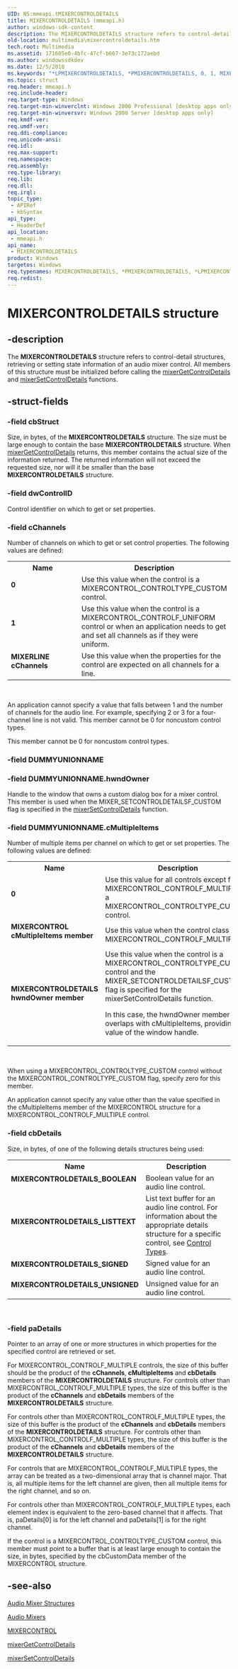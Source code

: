 ```yaml
---
UID: NS:mmeapi.tMIXERCONTROLDETAILS
title: MIXERCONTROLDETAILS (mmeapi.h)
author: windows-sdk-content
description: The MIXERCONTROLDETAILS structure refers to control-detail structures, retrieving or setting state information of an audio mixer control.
old-location: multimedia\mixercontroldetails.htm
tech.root: Multimedia
ms.assetid: 171605e0-4bfc-47cf-b667-3e73c172aebd
ms.author: windowssdkdev
ms.date: 12/5/2018
ms.keywords: "*LPMIXERCONTROLDETAILS, *PMIXERCONTROLDETAILS, 0, 1, MIXERCONTROL cMultipleItems member, MIXERCONTROLDETAILS, MIXERCONTROLDETAILS hwndOwner member, MIXERCONTROLDETAILS structure [Windows Multimedia], MIXERCONTROLDETAILS_BOOLEAN, MIXERCONTROLDETAILS_LISTTEXT, MIXERCONTROLDETAILS_SIGNED, MIXERCONTROLDETAILS_UNSIGNED, MIXERLINE cChannels, _win32_MIXERCONTROLDETAILS_str, mmeapi/MIXERCONTROLDETAILS, multimedia.mixercontroldetails, tMIXERCONTROLDETAILS"
ms.topic: struct
req.header: mmeapi.h
req.include-header: 
req.target-type: Windows
req.target-min-winverclnt: Windows 2000 Professional [desktop apps only]
req.target-min-winversvr: Windows 2000 Server [desktop apps only]
req.kmdf-ver: 
req.umdf-ver: 
req.ddi-compliance: 
req.unicode-ansi: 
req.idl: 
req.max-support: 
req.namespace: 
req.assembly: 
req.type-library: 
req.lib: 
req.dll: 
req.irql: 
topic_type:
 - APIRef
 - kbSyntax
api_type:
 - HeaderDef
api_location:
 - mmeapi.h
api_name:
 - MIXERCONTROLDETAILS
product: Windows
targetos: Windows
req.typenames: MIXERCONTROLDETAILS, *PMIXERCONTROLDETAILS, *LPMIXERCONTROLDETAILS
req.redist: 
---
```


# MIXERCONTROLDETAILS structure


## -description



The <b>MIXERCONTROLDETAILS</b> structure refers to control-detail structures, retrieving or setting state information of an audio mixer control. All members of this structure must be initialized before calling the <a href="https://msdn.microsoft.com/b1fdd9e7-42cf-41fb-99f7-b7da990e5881">mixerGetControlDetails</a> and <a href="https://msdn.microsoft.com/c4d500f3-a1c2-432c-9096-90f229bc7b7a">mixerSetControlDetails</a> functions.




## -struct-fields




### -field cbStruct

Size, in bytes, of the <b>MIXERCONTROLDETAILS</b> structure. The size must be large enough to contain the base <b>MIXERCONTROLDETAILS</b> structure. When <a href="https://msdn.microsoft.com/b1fdd9e7-42cf-41fb-99f7-b7da990e5881">mixerGetControlDetails</a> returns, this member contains the actual size of the information returned. The returned information will not exceed the requested size, nor will it be smaller than the base <b>MIXERCONTROLDETAILS</b> structure.


### -field dwControlID

Control identifier on which to get or set properties.


### -field cChannels

Number of channels on which to get or set control properties. The following values are defined:

<table>
<tr>
<th>Name</th>
<th>Description</th>
</tr>
<tr>
<td width="40%"><a id="0"></a><dl>
<dt><b>0</b></dt>
</dl>
</td>
<td width="60%">
Use this value when the control is a MIXERCONTROL_CONTROLTYPE_CUSTOM control.

</td>
</tr>
<tr>
<td width="40%"><a id="1"></a><dl>
<dt><b>1</b></dt>
</dl>
</td>
<td width="60%">
Use this value when the control is a MIXERCONTROL_CONTROLF_UNIFORM control or when an application needs to get and set all channels as if they were uniform.

</td>
</tr>
<tr>
<td width="40%"><a id="MIXERLINE_cChannels"></a><a id="mixerline_cchannels"></a><a id="MIXERLINE_CCHANNELS"></a><dl>
<dt><b>MIXERLINE cChannels</b></dt>
</dl>
</td>
<td width="60%">
Use this value when the properties for the control are expected on all channels for a line.

</td>
</tr>
</table>
 

An application cannot specify a value that falls between 1 and the number of channels for the audio line. For example, specifying 2 or 3 for a four-channel line is not valid. This member cannot be 0 for noncustom control types.


This member cannot be 0 for noncustom control types.


### -field DUMMYUNIONNAME

 


### -field DUMMYUNIONNAME.hwndOwner

Handle to the window that owns a custom dialog box for a mixer control. This member is used when the MIXER_SETCONTROLDETAILSF_CUSTOM flag is specified in the <a href="https://msdn.microsoft.com/c4d500f3-a1c2-432c-9096-90f229bc7b7a">mixerSetControlDetails</a> function.


### -field DUMMYUNIONNAME.cMultipleItems

Number of multiple items per channel on which to get or set properties. The following values are defined:

<table>
<tr>
<th>Name</th>
<th>Description</th>
</tr>
<tr>
<td width="40%"><a id="0"></a><dl>
<dt><b>0</b></dt>
</dl>
</td>
<td width="60%">
Use this value for all controls except for a MIXERCONTROL_CONTROLF_MULTIPLE or a MIXERCONTROL_CONTROLTYPE_CUSTOM control.

</td>
</tr>
<tr>
<td width="40%"><a id="MIXERCONTROL_cMultipleItems_member"></a><a id="mixercontrol_cmultipleitems_member"></a><a id="MIXERCONTROL_CMULTIPLEITEMS_MEMBER"></a><dl>
<dt><b>MIXERCONTROL cMultipleItems member</b></dt>
</dl>
</td>
<td width="60%">
Use this value when the control class is MIXERCONTROL_CONTROLF_MULTIPLE.

</td>
</tr>
<tr>
<td width="40%"><a id="MIXERCONTROLDETAILS_hwndOwner_member"></a><a id="mixercontroldetails_hwndowner_member"></a><a id="MIXERCONTROLDETAILS_HWNDOWNER_MEMBER"></a><dl>
<dt><b>MIXERCONTROLDETAILS hwndOwner member</b></dt>
</dl>
</td>
<td width="60%">
Use this value when the control is a MIXERCONTROL_CONTROLTYPE_CUSTOM control and the MIXER_SETCONTROLDETAILSF_CUSTOM flag is specified for the mixerSetControlDetails function. 

In this case, the hwndOwner member overlaps with cMultipleItems, providing the value of the window handle.

</td>
</tr>
</table>
 

When using a MIXERCONTROL_CONTROLTYPE_CUSTOM control without the MIXERCONTROL_CONTROLTYPE_CUSTOM flag, specify zero for this member.

An application cannot specify any value other than the value specified in the cMultipleItems member of the MIXERCONTROL structure for a MIXERCONTROL_CONTROLF_MULTIPLE control.


### -field cbDetails

Size, in bytes, of one of the following details structures being used:

<table>
<tr>
<th>Name</th>
<th>Description</th>
</tr>
<tr>
<td width="40%"><a id="MIXERCONTROLDETAILS_BOOLEAN"></a><a id="mixercontroldetails_boolean"></a><dl>
<dt><b>MIXERCONTROLDETAILS_BOOLEAN</b></dt>
</dl>
</td>
<td width="60%">
Boolean value for an audio line control.

</td>
</tr>
<tr>
<td width="40%"><a id="MIXERCONTROLDETAILS_LISTTEXT"></a><a id="mixercontroldetails_listtext"></a><dl>
<dt><b>MIXERCONTROLDETAILS_LISTTEXT</b></dt>
</dl>
</td>
<td width="60%">
List text buffer for an audio line control. For information about the appropriate details structure for a specific control, see <a href="https://msdn.microsoft.com/7d109d0e-360f-4a09-8498-15d37d6766b3">Control Types</a>.

</td>
</tr>
<tr>
<td width="40%"><a id="MIXERCONTROLDETAILS_SIGNED"></a><a id="mixercontroldetails_signed"></a><dl>
<dt><b>MIXERCONTROLDETAILS_SIGNED</b></dt>
</dl>
</td>
<td width="60%">
Signed value for an audio line control.

</td>
</tr>
<tr>
<td width="40%"><a id="MIXERCONTROLDETAILS_UNSIGNED"></a><a id="mixercontroldetails_unsigned"></a><dl>
<dt><b>MIXERCONTROLDETAILS_UNSIGNED</b></dt>
</dl>
</td>
<td width="60%">
Unsigned value for an audio line control.

</td>
</tr>
</table>
 


### -field paDetails

Pointer to an array of one or more structures in which properties for 
				the specified control are retrieved or set. 

For MIXERCONTROL_CONTROLF_MULTIPLE controls, the size of this buffer should be the product of the <b>cChannels</b>, <b>cMultipleItems</b> and <b>cbDetails</b> members of the <b>MIXERCONTROLDETAILS</b> structure. For controls other than MIXERCONTROL_CONTROLF_MULTIPLE types, the size of this buffer is the product of the <b>cChannels</b> and <b>cbDetails</b> members of the <b>MIXERCONTROLDETAILS</b> structure.

For controls other than MIXERCONTROL_CONTROLF_MULTIPLE types, the size of this buffer is the product of the <b>cChannels</b> and <b>cbDetails</b> members of the <b>MIXERCONTROLDETAILS</b> structure. For controls other than MIXERCONTROL_CONTROLF_MULTIPLE types, the size of this buffer is the product of the <b>cChannels</b> and <b>cbDetails</b> members of the <b>MIXERCONTROLDETAILS</b> structure.

For controls that are MIXERCONTROL_CONTROLF_MULTIPLE types, the array can be treated as a two-dimensional array that is channel major. That is, all multiple items for the left channel are given, then all multiple items for the right channel, and so on.

For controls other than MIXERCONTROL_CONTROLF_MULTIPLE types, each element index is equivalent to the zero-based channel that it affects. That is, paDetails[0] is for the left channel and paDetails[1] is for the right channel.

If the control is a MIXERCONTROL_CONTROLTYPE_CUSTOM control, this member must point to a buffer that is at least large enough to contain the size, in bytes, specified by the cbCustomData member of the MIXERCONTROL structure.


## -see-also




<a href="https://msdn.microsoft.com/82101519-6906-45fd-908f-137e51a56fb8">Audio Mixer Structures</a>



<a href="https://msdn.microsoft.com/7489fcac-fd4c-46cf-8a1a-e4de576974f0">Audio Mixers</a>



<a href="https://msdn.microsoft.com/2ddbcf82-9204-43c6-8235-8bce6a55bb36">MIXERCONTROL</a>



<a href="https://msdn.microsoft.com/b1fdd9e7-42cf-41fb-99f7-b7da990e5881">mixerGetControlDetails</a>



<a href="https://msdn.microsoft.com/c4d500f3-a1c2-432c-9096-90f229bc7b7a">mixerSetControlDetails</a>
 

 

